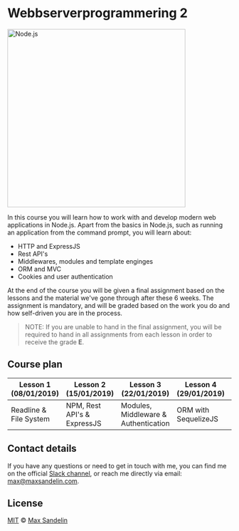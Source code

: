 # Webbserverprogrammering 2
<img src="https://camo.githubusercontent.com/49ecaff44da673d63b6af9d04a40574af9d3d845/68747470733a2f2f75706c6f61642e77696b696d656469612e6f72672f77696b6970656469612f636f6d6d6f6e732f642f64392f4e6f64652e6a735f6c6f676f2e737667" width="400" alt="Node.js">

In this course you will learn how to work with and develop modern web applications in Node.js. Apart from the basics in Node.js, such as running an application from the command prompt, you will learn about:
- HTTP and ExpressJS
- Rest API's
- Middlewares, modules and template enginges
- ORM and MVC
- Cookies and user authentication

At the end of the course you will be given a final assignment based on the lessons and the material we've gone through after these 6 weeks. The assignment is mandatory, and will be graded based on the work you do and how self-driven you are in the process.

> NOTE: If you are unable to hand in the final assignment, you will be required to hand in all assignments from each lesson in order to receive the grade **E**.

## Course plan

| Lesson 1 (08/01/2019)  | Lesson 2 (15/01/2019)       | Lesson 3 (22/01/2019)                | Lesson 4 (29/01/2019) | Lesson 5 (05/02/2019)       | Lesson 6 (12/02/2019) |
| ---------------------- | --------------------------- | ------------------------------------ | --------------------- | --------------------------- | --------------------- |
| Readline & File System | NPM, Rest API's & ExpressJS | Modules, Middleware & Authentication | ORM with SequelizeJS  | Model View Controller (MVC) | Final assignment      |


## Contact details
If you have any questions or need to get in touch with me, you can find me on the official [Slack channel](https://sw-molndal.slack.com), or reach me directly via email: [max@maxsandelin.com](mailto:max@maxsandelin.com).

## License
[MIT](LICENSE) © [Max Sandelin](https://github.com/themaxsandelin)